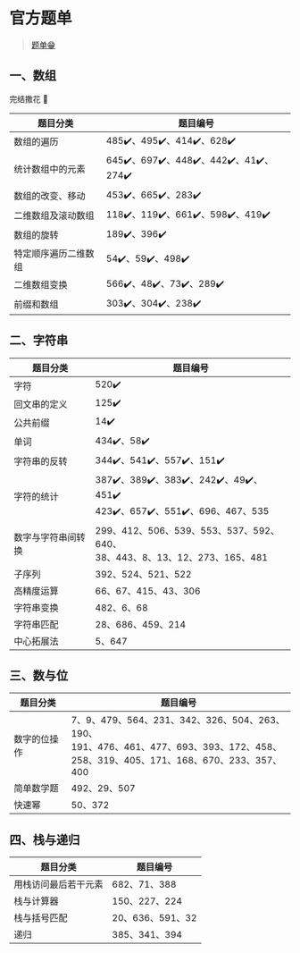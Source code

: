 # 官方题单

> [题单😁](https://leetcode.cn/circle/discuss/E3yavq/)

## 一、数组

完结撒花 👏

| 题目分类       | 题目编号                                |
|------------|-------------------------------------|
| 数组的遍历      | 485✔️、495✔️、414✔️、628✔️             |
| 统计数组中的元素   | 645✔️、697✔️、448✔️、442✔️、41✔️️、274✔️ |
| 数组的改变、移动   | 453✔️、665✔️、283✔️                   |
| 二维数组及滚动数组  | 118✔️、119✔️、661✔️、598✔️、419✔️       |
| 数组的旋转      | 189✔️、396✔️                         |
| 特定顺序遍历二维数组 | 54✔️、59✔️、498✔️                     |
| 二维数组变换     | 566✔️、48✔️、73✔️、289✔️               |
| 前缀和数组      | 303✔️、304✔️、238✔️                   |

## 二、字符串

| 题目分类      | 题目编号                                                                 |
|-----------|----------------------------------------------------------------------|
| 字符        | 520✔️                                                                |
| 回文串的定义    | 125✔️                                                                |
| 公共前缀      | 14✔️                                                                 |
| 单词        | 434✔️、58✔️                                                           |
| 字符串的反转    | 344✔️、541✔️、557✔️、151✔️                                              |
| 字符的统计     | 387✔️、389✔️、383✔️、242✔️、49✔️、451✔️<br/>423✔️、657✔️、551✔️、696、467、535 |
| 数字与字符串间转换 | 299、412、506、539、553、537、592、640、<br/>38、443、8、13、12、273、165、481      |
| 子序列       | 392、524、521、522                                                      |
| 高精度运算     | 66、67、415、43、306                                                     |
| 字符串变换     | 482、6、68                                                             |
| 字符串匹配     | 28、686、459、214                                                       |
| 中心拓展法     | 5、647                                                                |

## 三、数与位

| 题目分类   | 题目编号                                                                                                              |
|--------|-------------------------------------------------------------------------------------------------------------------|
| 数字的位操作 | 7、9、479、564、231、342、326、504、263、190、<br/>191、476、461、477、693、393、172、458、<br/>258、319、405、171、168、670、233、357、400 |
| 简单数学题  | 492、29、507                                                                                                        |
| 快速幂    | 50、372                                                                                                            |

## 四、栈与递归

| 题目分类       | 题目编号          |
|------------|---------------|
| 用栈访问最后若干元素 | 682、71、388    |
| 栈与计算器      | 150、227、224   |
| 栈与括号匹配     | 20、636、591、32 |
| 递归         | 385、341、394   |



















